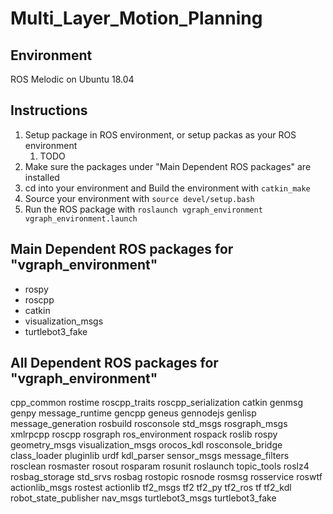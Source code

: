 # Multi_Layer_Motion_Planning

## Environment
ROS Melodic on Ubuntu 18.04

## Instructions
1. Setup package in ROS environment, or setup packas as your ROS environment
   1. TODO
2. Make sure the packages under "Main Dependent ROS packages" are installed
3. cd into your environment and Build the environment with `catkin_make`
4. Source your environment with `source devel/setup.bash`
5. Run the ROS package with `roslaunch vgraph_environment vgraph_environment.launch`

## Main Dependent ROS packages for "vgraph_environment"
- rospy
- roscpp
- catkin
- visualization_msgs
- turtlebot3_fake

## All Dependent ROS packages for "vgraph_environment"

cpp_common
rostime
roscpp_traits
roscpp_serialization
catkin
genmsg
genpy
message_runtime
gencpp
geneus
gennodejs
genlisp
message_generation
rosbuild
rosconsole
std_msgs
rosgraph_msgs
xmlrpcpp
roscpp
rosgraph
ros_environment
rospack
roslib
rospy
geometry_msgs
visualization_msgs
orocos_kdl
rosconsole_bridge
class_loader
pluginlib
urdf
kdl_parser
sensor_msgs
message_filters
rosclean
rosmaster
rosout
rosparam
rosunit
roslaunch
topic_tools
roslz4
rosbag_storage
std_srvs
rosbag
rostopic
rosnode
rosmsg
rosservice
roswtf
actionlib_msgs
rostest
actionlib
tf2_msgs
tf2
tf2_py
tf2_ros
tf
tf2_kdl
robot_state_publisher
nav_msgs
turtlebot3_msgs
turtlebot3_fake
